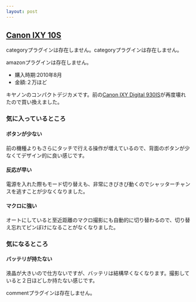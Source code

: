 ```yaml
---
layout: post
---
```

<h2><a href="/?page=Canon+IXY+10S" class="wikipage">Canon IXY 10S</a></h2>
<p><span class="error">categoryプラグインは存在しません。</span><span class="error">categoryプラグインは存在しません。</span></p>
<p><span class="error">amazonプラグインは存在しません。</span></p>
<ul>
<li>購入時期:2010年8月</li>
<li>金額:２万ほど</li>
</ul>
<p>キヤノンのコンパクトデジカメです。前の<a href="/?page=Canon+IXY+Digital+930IS" class="wikipage">Canon IXY Digital 930IS</a>が再度壊れたので買い換えました。</p>
<h3>気に入っているところ</h3>
<h4>ボタンが少ない</h4>
<p>前の機種よりもさらにタッチで行える操作が増えているので、背面のボタンが少なくてデザイン的に良い感じです。</p>
<h4>反応が早い</h4>
<p>電源を入れた際もモード切り替えも、非常にきびきび動くのでシャッターチャンスを逃すことが少なくなりました。</p>
<h4>マクロに強い</h4>
<p>オートにしていると至近距離のマクロ撮影にも自動的に切り替わるので、切り替え忘れてピンぼけになることがなくなりました。</p>
<h3>気になるところ</h3>
<h4>バッテリが持たない</h4>
<p>液晶が大きいので仕方ないですが、バッテリは結構早くなくなります。撮影していると２日ほどしか持たない感じです。</p>
<p><span class="error">commentプラグインは存在しません。</span> </p>
